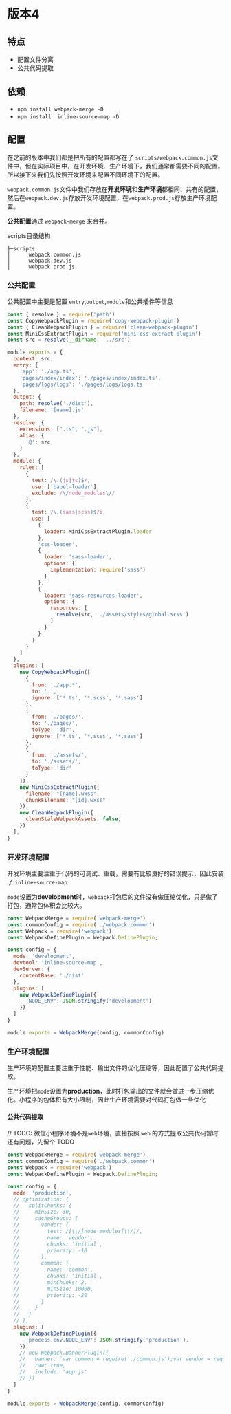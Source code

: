 # 版本4

## 特点

- 配置文件分离
- 公共代码提取

## 依赖

- `npm install webpack-merge -D`
- `npm install  inline-source-map -D`

## 配置

在之前的版本中我们都是把所有的配置都写在了 `scripts/webpack.common.js`文件中，但在实际项目中，在开发环境、生产环境下，我们通常都需要不同的配置。所以接下来我们先按照开发环境来配置不同环境下的配置。

`webpack.common.js`文件中我们存放在**开发环境**和**生产环境**都相同、共有的配置，然后在`webpack.dev.js`存放开发环境配置，在`webpack.prod.js`存放生产环境配置。

**公共配置**通过 `webpack-merge` 来合并。

scripts目录结构
```
├─scripts
│      webpack.common.js
│      webpack.dev.js
│      webpack.prod.js
```

### 公共配置

公共配置中主要是配置 `entry`,`output`,`module`和公共插件等信息

```js
const { resolve } = require('path')
const CopyWebpackPlugin = require('copy-webpack-plugin')
const { CleanWebpackPlugin } = require('clean-webpack-plugin')
const MiniCssExtractPlugin = require('mini-css-extract-plugin')
const src = resolve(__dirname, '../src')

module.exports = {
  context: src,
  entry: {
    'app': './app.ts',
    'pages/index/index': './pages/index/index.ts',
    'pages/logs/logs': './pages/logs/logs.ts'
  },
  output: {
    path: resolve('./dist'),
    filename: '[name].js'
  },
  resolve: {
    extensions: [".ts", ".js"],
    alias: {
      '@': src,
    }
  },
  module: {
    rules: [
      {
        test: /\.(js|ts)$/,
        use: ['babel-loader'],
        exclude: /\/node_modules\//
      },
      {
        test: /\.(sass|scss)$/i,
        use: [
          {
            loader: MiniCssExtractPlugin.loader
          },
          'css-loader',
          {
            loader: 'sass-loader',
            options: {
              implementation: require('sass')
            }
          },
          {
            loader: 'sass-resources-loader',
            options: {
              resources: [
                resolve(src, './assets/styles/global.scss')
              ]
            }
          }
        ]
      }
    ]
  },
  plugins: [
    new CopyWebpackPlugin([
      {
        from: './app.*',
        to: '.',
        ignore: ['*.ts', '*.scss', '*.sass']
      },
      {
        from: './pages/',
        to: './pages/',
        toType: 'dir',
        ignore: ['*.ts', '*.scss', '*.sass']
      },
      {
        from: './assets/',
        to: './assets/',
        toType: 'dir'
      }
    ]),
    new MiniCssExtractPlugin({
      filename: "[name].wxss",
      chunkFilename: "[id].wxss"
    }),
    new CleanWebpackPlugin({
      cleanStaleWebpackAssets: false,
    })
  ],
}
```

### 开发环境配置

开发环境主要注重于代码的可调试、重载，需要有比较良好的错误提示，因此安装了 `inline-source-map`

`mode`设置为**development**时，`webpack`打包后的文件没有做压缩优化，只是做了打包，通常包体积会比较大。

```js
const WebpackMerge = require('webpack-merge')
const commonConfig = require('./webpack.common')
const Webpack = require('webpack')
const WebpackDefinePlugin = Webpack.DefinePlugin;

const config = {
  mode: 'development',
  devtool: 'inline-source-map',
  devServer: {
    contentBase: './dist'
  },
  plugins: [
    new WebpackDefinePlugin({
      'NODE_ENV': JSON.stringify('development')
    })
  ]
}

module.exports = WebpackMerge(config, commonConfig)
```

### 生产环境配置

生产环境的配置主要注重于性能、输出文件的优化压缩等，因此配置了公共代码提取。

生产环境把`mode`设置为**production**，此时打包输出的文件就会做进一步压缩优化。小程序的包体积有大小限制，因此生产环境需要对代码打包做一些优化


#### 公共代码提取

// TODO: 微信小程序环境不是`web`环境，直接按照 `web` 的方式提取公共代码暂时还有问题，先留个 TODO



```js
const WebpackMerge = require('webpack-merge')
const commonConfig = require('./webpack.common')
const Webpack = require('webpack')
const WebpackDefinePlugin = Webpack.DefinePlugin;

const config = {
  mode: 'production',
  // optimization: {
  //   splitChunks: {
  //     minSize: 30,
  //     cacheGroups: {
  //       vendor: {
  //         test: /[\\/]node_modules[\\/]/,
  //         name: 'vendor',
  //         chunks: 'initial',
  //         priority: -10
  //       },
  //       common: {
  //         name: 'common',
  //         chunks: 'initial',
  //         minChunks: 2,
  //         minSize: 10000,
  //         priority: -20
  //       }
  //     }
  //   }
  // },
  plugins: [
    new WebpackDefinePlugin({
      'process.env.NODE_ENV': JSON.stringify('production'),
    }),
    // new Webpack.BannerPlugin({
    //   banner: `var common = require('./common.js');var vendor = require('./vendor.js');`,
    //   raw: true,
    //   include: 'app.js'
    // })
  ]
}

module.exports = WebpackMerge(config, commonConfig)
```